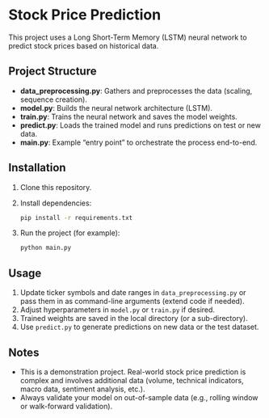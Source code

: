 # Stock Price Prediction

This project uses a Long Short-Term Memory (LSTM) neural network to predict stock prices based on historical data.

## Project Structure


- **data_preprocessing.py**: Gathers and preprocesses the data (scaling, sequence creation).
- **model.py**: Builds the neural network architecture (LSTM).
- **train.py**: Trains the neural network and saves the model weights.
- **predict.py**: Loads the trained model and runs predictions on test or new data.
- **main.py**: Example “entry point” to orchestrate the process end-to-end.

## Installation

1. Clone this repository.
2. Install dependencies:

    ```bash
    pip install -r requirements.txt
    ```

3. Run the project (for example):

    ```bash
    python main.py
    ```

## Usage

1. Update ticker symbols and date ranges in `data_preprocessing.py` or pass them in as command-line arguments (extend code if needed).
2. Adjust hyperparameters in `model.py` or `train.py` if desired.
3. Trained weights are saved in the local directory (or a sub-directory). 
4. Use `predict.py` to generate predictions on new data or the test dataset.

## Notes

- This is a demonstration project. Real-world stock price prediction is complex and involves additional data (volume, technical indicators, macro data, sentiment analysis, etc.).
- Always validate your model on out-of-sample data (e.g., rolling window or walk-forward validation).

</details>